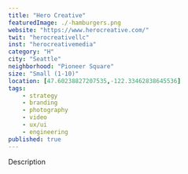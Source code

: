 ```yaml
---
title: "Hero Creative"
featuredImage: ./-hamburgers.png
website: "https://www.herocreative.com/"
twit: "herocreativellc"
inst: "herocreativemedia"
category: "H"
city: "Seattle"
neighborhood: "Pioneer Square"
size: "Small (1-10)"
location: [47.60238827207535,-122.33462838645536]
tags:
    - strategy
    - branding
    - photography
    - video
    - ux/ui
    - engineering
published: true
---
```


Description
